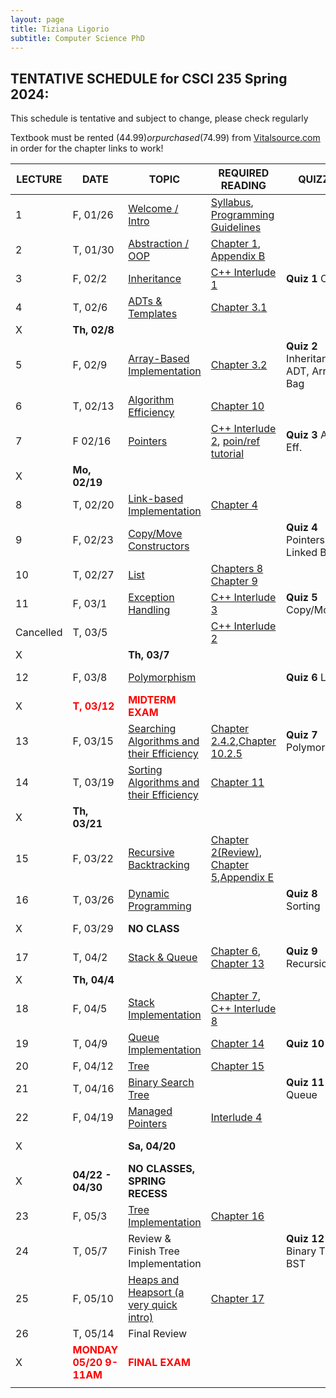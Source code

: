 ```yaml
---
layout: page
title: Tiziana Ligorio
subtitle: Computer Science PhD
---
```


 <meta name="Tiziana Ligorio" content= "Tiziana Ligorio course webpage" >

## TENTATIVE SCHEDULE for CSCI 235 Spring 2024:  

This schedule is tentative and subject to change, please check regularly

Textbook must be rented ($44.99) or purchased ($74.99) from [Vitalsource.com](https://www.vitalsource.com/products/data-abstraction-amp-problem-solving-with-c-walls-frank-m-carrano-timothy-m-v9780134477473?term=C%2B%2B+walls+mirrors) in order for the chapter links to work!

LECTURE | DATE | TOPIC | REQUIRED READING | QUIZZES | PROJECT | SLIDES | STUDY QUESTIONS 
------- | ---- | ----- | -------- | --------- | ------- | ------- | ----------
1 | F, 01/26 | [Welcome / Intro](documents/235_Lectures/1_Intro_lecture1.pdf) | [Syllabus](documents/CSCI235_Spring2024_Syllabus.pdf), [Programming Guidelines](documents/CSCI235_Spring2024_ProgrammingGuidelines.pdf) |  |   | Intro  |
2 | T, 01/30 | [Abstraction / OOP](documents/235_Lectures/2_OOP_lecture2.pdf) | [Chapter 1](https://bookshelf.vitalsource.com/#/books/9780134477473/epubcfi/6/30%5B%3Bvnd.vst.idref%3DP70010119250000000000000000005D9%5D!/4/2%5BP70010119250000000000000000005D9%5D/2/2%5BP7001011925000000000000000009091%5D/4%400:0), [Appendix B](https://bookshelf.vitalsource.com/#/books/9780134477473/epubcfi/6/450%5B%3Bvnd.vst.idref%3DP7001011925000000000000000006BC2%5D!/4/2%5BP7001011925000000000000000006BC2%5D/2/2%5BP700101192500000000000000000E4E6%5D/4%400:0)   |     |  #1 Posted | OOP|
3 | F, 02/2 | [Inheritance](documents/235_Lectures/3_Inheritance_lecture3.pdf) | [C++ Interlude 1](https://bookshelf.vitalsource.com/#/books/9780134477473/epubcfi/6/48%5B%3Bvnd.vst.idref%3DP700101192500000000000000000099F%5D!/4/6%400:0) | **Quiz 1** OOP|  |  Inheritance  | [ADT_IN_SQ](documents/Study_Questions/ADT_InheritanceQ.pdf)
4 | T, 02/6 | [ADTs & Templates](documents/235_Lectures/4_ADT&Templates_lecture4.pdf) | [Chapter 3.1](https://bookshelf.vitalsource.com/#/books/9780134477473/epubcfi/6/86%5B%3Bvnd.vst.idref%3DP7001011925000000000000000001247%5D!/4/6%400:0) |   |   | ADT |
X|**Th, 02/8**||||**#1 DUE**||
5  | F, 02/9  | [Array-Based Implementation](documents/235_Lectures/5_ArrayBag_lecture5.pdf) | [Chapter 3.2](https://bookshelf.vitalsource.com/#/books/9780134477473/epubcfi/6/88%5B%3Bvnd.vst.idref%3DP700101192500000000000000000128D%5D!/4/2%5BP700101192500000000000000000128D%5D/2/2%5BP7001011925000000000000000009B14%5D/2%400:0) |  **Quiz 2** Inheritance, ADT, Array Bag   |#2 Posted |  ArrayBag |  [ArrayBag_SQ](documents/Study_Questions/ArrayBag_studyQ.pdf)
6 | T, 02/13 | [Algorithm Efficiency](documents/235_Lectures/6_AlgoEfficiency_lecture6.pdf) |  [Chapter 10](https://bookshelf.vitalsource.com/#/books/9780134477473/epubcfi/6/224%5B%3Bvnd.vst.idref%3DP7001011925000000000000000002F5A%5D!/4/2%5BP7001011925000000000000000002F5A%5D/2/2%5BP700101192500000000000000000B31A%5D/4%400:0) |  |   |  BigO  |  [AlgoEfficiency_SQ](documents/Study_Questions/AlgoEff_studyQ.pdf)
7 | F 02/16 | [Pointers](documents/235_Lectures/7_Pointers_lecture7.pdf) | [C++ Interlude 2](https://bookshelf.vitalsource.com/#/books/9780134477473/epubcfi/6/98%5B%3Bvnd.vst.idref%3DP700101192500000000000000000151A%5D!/4/2%5BP700101192500000000000000000151A%5D/2/2%5BP7001011925000000000000000009D22%5D/4%400:0), [poin/ref tutorial](https://www3.ntu.edu.sg/home/ehchua/programming/cpp/cp4_PointerReference.html) | **Quiz 3** Algo Eff.  |  |  Pointers |
 X |**Mo, 02/19**||||**#2 DUE**||
8 | T, 02/20 | [Link-based Implementation](documents/235_Lectures/8_LinkedBag_lecture8.pdf) | [Chapter 4](https://bookshelf.vitalsource.com/#/books/9780134477473/epubcfi/6/110%5B%3Bvnd.vst.idref%3DP7001011925000000000000000001798%5D!/4/2%5BP7001011925000000000000000001798%5D/2/2%5BP7001011925000000000000000009F33%5D/4%400:0) |  | #3 Posted | Lined Bag |[LinkedChain_SQ](documents/Study_Questions/LinkedChain_studyQ.pdf)
9 | F, 02/23 | [Copy/Move Constructors](documents/235_Lectures/9_CopyMove_lecture9.pdf) |  | **Quiz 4** Pointers, Linked Bag | | Copy Move |
10 | T, 02/27 | [List](documents/235_Lectures/10_Lists_lecture10.pdf) | [Chapters 8](https://bookshelf.vitalsource.com/#/books/9780134477473/epubcfi/6/188%5B%3Bvnd.vst.idref%3DP7001011925000000000000000002728%5D!/4/2%5BP7001011925000000000000000002728%5D/2/2%5BP700101192500000000000000000AC19%5D/4%400:0) [Chapter 9](https://bookshelf.vitalsource.com/#/books/9780134477473/epubcfi/6/202%5B%3Bvnd.vst.idref%3DP700101192500000000000000000295E%5D!/4/2%5BP700101192500000000000000000295E%5D/2/2%5BP700101192500000000000000000AE08%5D/4%400:0) |  | | List |[List_SQ](documents/Study_Questions/List_studyQ.pdf)
11 | F, 03/1 | [Exception Handling](documents/235_Lectures/11_ExceptionHandling_lecture11.pdf) | [C++ Interlude 3](https://bookshelf.vitalsource.com/#/books/9780134477473/epubcfi/6/162%5B%3Bvnd.vst.idref%3DP7001011925000000000000000002395%5D!/4/2%5BP7001011925000000000000000002395%5D/2/2%5BP700101192500000000000000000A90C%5D/4%400:0) | **Quiz 5** Copy/Move | | Exceptions |
Cancelled | T, 03/5 |  | [C++ Interlude 2](https://bookshelf.vitalsource.com/#/books/9780134477473/epubcfi/6/106%5B%3Bvnd.vst.idref%3DP70010119250000000000000000016EA%5D!/4/6%400:0) |  | | Polymorphism |[Polymorphism_SQ](documents/Study_Questions/Polymorphism_studyQ.pdf)
 X ||**Th, 03/7**|||**#3 DUE**||
12 | F, 03/8 | [Polymorphism](documents/235_Lectures/12_Polymorphism_lecture12&13.pdf) |  | **Quiz 6** List | #4 Posted |  |
 X | <b><span style="color:red">T, 03/12</span></b> |<b><span style="color:red"> MIDTERM EXAM </span></b>|||||
13 | F, 03/15 | [Searching Algorithms and their Efficiency](documents/235_Lectures/14_Searching.pdf) | [Chapter 2.4.2](https://bookshelf.vitalsource.com/#/books/9780134477473/epubcfi/6/70%5B%3Bvnd.vst.idref%3DP7001011925000000000000000000E02%5D!/4/2%5BP7001011925000000000000000000E02%5D/10%5BP7001011925000000000000000000E38%5D/2/2%5BP7001011925000000000000000009789%5D/2%400:0),[Chapter 10.2.5](https://bookshelf.vitalsource.com/#/books/9780134477473/epubcfi/6/228%5B%3Bvnd.vst.idref%3DP7001011925000000000000000002F9C%5D!/4/2%5BP7001011925000000000000000002F9C%5D/38%5BP70010119250000000000000000030B4%5D/2/2%5BP700101192500000000000000000B426%5D/2%400:0) | **Quiz 7** Polymorphism | | Searching |
14 | T, 03/19 | [Sorting Algorithms and their Efficiency](documents/235_Lectures/15_Sorting.pdf) | [Chapter 11](https://bookshelf.vitalsource.com/#/books/9780134477473/epubcfi/6/236%5B%3Bvnd.vst.idref%3DP7001011925000000000000000003188%5D!/4/2%5BP7001011925000000000000000003188%5D/2/2%5BP700101192500000000000000000B4CD%5D/4%400:0) |  | | Sorting |[Sorting_SQ](documents/Study_Questions/Sorting_studyQ.pdf)
 X |**Th, 03/21**||||**#4 DUE**||
15 | F, 03/22 | [Recursive Backtracking](documents/235_Lectures/16_Recursion.pdf) | [Chapter 2(Review)](https://bookshelf.vitalsource.com/#/books/9780134477473/epubcfi/6/62%5B%3Bvnd.vst.idref%3DP7001011925000000000000000000BEE%5D!/4/2%5BP7001011925000000000000000000BEE%5D/2/2%5BP70010119250000000000000000095A9%5D/4%400:0), [Chapter 5](https://bookshelf.vitalsource.com/#/books/9780134477473/epubcfi/6/128%5B%3Bvnd.vst.idref%3DP7001011925000000000000000001B70%5D!/4/2%5BP7001011925000000000000000001B70%5D/2/2%5BP700101192500000000000000000A272%5D/4%400:0),[Appendix E](https://bookshelf.vitalsource.com/#/books/9780134477473/epubcfi/6/496%5B%3Bvnd.vst.idref%3DP7001011925000000000000000007090%5D!/4/2%5BP7001011925000000000000000007090%5D/2/2%5BP700101192500000000000000000E8E1%5D/4%400:0) |  | #5 Posted | Recursion |[Recursion_SQ](documents/Study_Questions/Recursion_studyQ.pdf)
16 | T, 03/26 | [Dynamic Programming](documents/235_Lectures/17_DynamicProgramming_lecture17.pdf) |  | **Quiz 8** Sorting | |  |
X | F, 03/29 | **NO CLASS** |  |  | | Dynamic Programming |
17 | T, 04/2 | [Stack & Queue](documents/235_Lectures/18_Stack&Queue.pdf) | [Chapter 6](https://bookshelf.vitalsource.com/#/books/9780134477473/epubcfi/6/144%5B%3Bvnd.vst.idref%3DP7001011925000000000000000001F28%5D!/4/2%5BP7001011925000000000000000001F28%5D/2/2%5BP700101192500000000000000000A554%5D/4%400:0), [Chapter 13](https://bookshelf.vitalsource.com/#/books/9780134477473/epubcfi/6/274%5B%3Bvnd.vst.idref%3DP7001011925000000000000000003B21%5D!/4/2%5BP7001011925000000000000000003B21%5D/2/2%5BP700101192500000000000000000BCB7%5D/4%400:0) | **Quiz 9** Recursion | | Stack&Queue |
 X |**Th, 04/4**||||**#5 DUE**||
18 | F, 04/5 | [Stack Implementation](documents/235_Lectures/19_Stack_Impl.pdf) | [Chapter 7](https://bookshelf.vitalsource.com/#/books/9780134477473/epubcfi/6/174%5B%3Bvnd.vst.idref%3DP70010119250000000000000000025C8%5D!/4/2%5BP70010119250000000000000000025C8%5D/2/2%5BP700101192500000000000000000AAEC%5D/4%400:0), [C++ Interlude 8](https://bookshelf.vitalsource.com/reader/books/9780134477473/epubcfi/6/428[%3Bvnd.vst.idref%3DP7001011925000000000000000005DB5]!/4/2[P7001011925000000000000000005DB5]/4[P7001011925000000000000000005DB8]/2[P700101192500000000000000000D903]/4[P700101192500000000000000000D905]/2[P700101192500000000000000000D906]/2[P700101192500000000000000000D907]/4[P700101192500000000000000000D909]/4[P700101192500000000000000000D90C]/2[P700101192500000000000000000D90D]) |  | #6 Posted | Stack Imp |[Stack_SQ](documents/Study_Questions/Stack_studyQ.pdf)
19 | T, 04/9 | [Queue Implementation](documents/235_Lectures/20_Queue_Impl.pdf) | [Chapter 14](https://bookshelf.vitalsource.com/#/books/9780134477473/epubcfi/6/292%5B%3Bvnd.vst.idref%3DP7001011925000000000000000003F1B%5D!/4/2%5BP7001011925000000000000000003F1B%5D/2/2%5BP700101192500000000000000000C023%5D/4%400:0) | **Quiz 10** Stack | | Queue Imp |[Queue_SQ](documents/Study_Questions/Queue_studyQ.pdf)
20 | F, 04/12 | [Tree](documents/235_Lectures/21_Trees.pdf) | [Chapter 15](https://bookshelf.vitalsource.com/#/books/9780134477473/epubcfi/6/310%5B%3Bvnd.vst.idref%3DP70010119250000000000000000042F9%5D!/4/2%5BP70010119250000000000000000042F9%5D/2/2%5BP700101192500000000000000000C34F%5D/4%400:0) |  | | Tree |[Tree_SQ](documents/Study_Questions/Tree_studyQ.pdf)
21 | T, 04/16 | [Binary Search Tree](documents/235_Lectures/22_BST.pdf) |  | **Quiz 11** Queue | | BST |
22 | F, 04/19 | [Managed Pointers](documents/235_Lectures/23_ManagedPointers.pdf) | [Interlude 4](https://bookshelf.vitalsource.com/#/books/9780134477473/epubcfi/6/216%5B%3Bvnd.vst.idref%3DP7001011925000000000000000002CE7%5D!/4/2%5BP7001011925000000000000000002CE7%5D/2/2%5BP700101192500000000000000000B108%5D/4%400:0) |  | **#6 DUE** | ManagedPt |
X |  | **Sa, 04/20** |  | | #7 Posted |  |
 X | **04/22 - 04/30** | **NO CLASSES, SPRING RECESS** |||||
23 | F, 05/3 | [Tree Implementation](documents/235_Lectures/24_25_BSTImpl.pdf) | [Chapter 16](https://bookshelf.vitalsource.com/#/books/9780134477473/epubcfi/6/324%5B%3Bvnd.vst.idref%3DP70010119250000000000000000047EF%5D!/4/2%5BP70010119250000000000000000047EF%5D/2/2%5BP700101192500000000000000000C782%5D/4%400:0) |  | | BST_Imp |
24 | T, 05/7 | Review & Finish Tree Implementation |  | **Quiz 12** Binary Tree & BST | |  |
25 | F, 05/10 | [Heaps and Heapsort (a very quick intro)](documents/235_Lectures/26_Heap.pdf) | [Chapter 17](https://bookshelf.vitalsource.com/#/books/9780134477473/epubcfi/6/344%5B%3Bvnd.vst.idref%3DP7001011925000000000000000004C48%5D!/4/2%5BP7001011925000000000000000004C48%5D/2/2%5BP700101192500000000000000000CB0A%5D/4%400:0) |  | | Heaps |
26 | T, 05/14 | Final Review |  |  | **#7 DUE** |  |
 X |<b><span style="color:red"> MONDAY 05/20              9-11AM </span></b>|<b><span style="color:red"> FINAL EXAM </span></b>|||||
|||||||




































